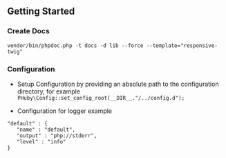 ## Getting Started ##
### Create Docs ###
`vendor/bin/phpdoc.php -t docs -d lib --force --template="responsive-twig"`

### Configuration ###
* Setup Configuration by providing an absolute path to the configuration directory, for example
`PHuby\Config::set_config_root(__DIR__."/../config.d");`

* Configuration for logger example
```
"default" : {
   "name" : "default",
   "output" : "php://stderr",
   "level" : "info"
}
```